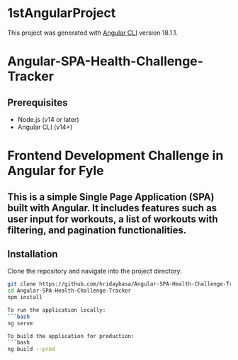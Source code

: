 # 1stAngularProject

This project was generated with [Angular CLI](https://github.com/angular/angular-cli) version 18.1.1.

# Angular-SPA-Health-Challenge-Tracker

## Prerequisites

- Node.js (v14 or later)
- Angular CLI (v14+)

# Frontend Development Challenge in Angular for Fyle

## This is a simple Single Page Application (SPA) built with Angular. It includes features such as user input for workouts, a list of workouts with filtering, and pagination functionalities.

## Installation

Clone the repository and navigate into the project directory:
```bash
git clone https://github.com/hridaybasa/Angular-SPA-Health-Challenge-Tracker.git
cd Angular-SPA-Health-Challenge-Tracker
npm install

To run the application locally:
```bash
ng serve

To build the application for production:
```bash
ng build --prod

